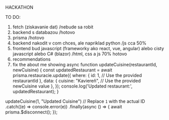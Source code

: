 HACKATHON

TO DO:
1. fetch (ziskavanie dat) /nebude sa robit
2. backend s databazou /hotovo
3. prisma /hotovo
4. backend nakodit v com chces, ale napriklad python /js cca 50%
5. frontend bud javascript (frameworky ako react, vue, angular) alebo cisty javascript alebo C# (blazor) /html, css a js 70% hotovo
6. recommendations
7. fix the about me showing
async function updateCuisine(restaurantId, newCuisine) {
  const updatedRestaurant = await prisma.restauracie.update({
    where: {
      id: 1, // Use the provided restaurantId
    },
    data: {
      cuisine: "Kaviereň", // Use the provided newCuisine value
    },
  });
  console.log('Updated restaurant:', updatedRestaurant);
}

updateCuisine(1, "Updated Cuisine") // Replace `1` with the actual ID
  .catch((e) => console.error(e))
  .finally(async () => {
    await prisma.$disconnect();
  });